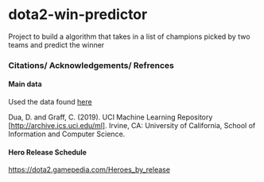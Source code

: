 # dota2-win-predictor
Project to build a algorithm that takes in a list of champions picked by two teams and predict the winner





### Citations/ Acknowledgements/ Refrences

#### Main data
Used the data found [here](https://archive.ics.uci.edu/ml/datasets/Dota2+Games+Results)

Dua, D. and Graff, C. (2019). UCI Machine Learning Repository [http://archive.ics.uci.edu/ml]. Irvine, CA: University of California, School of Information and Computer Science. 

#### Hero Release Schedule  
https://dota2.gamepedia.com/Heroes_by_release
